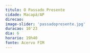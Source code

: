 ```yaml
---
titulo: O Passado Presente
cidade: Macapá/AP
direcao: 
image-slider: 'passadopresente.jpg'
duracao: 10'23
dia: 6
horario: 19h40
fonte: Acervo FIM
---
```

